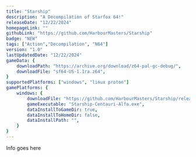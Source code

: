 ```yaml
---
title: "Starship"
description: "A Decompilation of Starfox 64!"
releaseDate: "12/22/2024"
homepageLink: ""
githubLink: "https://github.com/HarbourMasters/Starship"
badge: "NEW"
tags: ["Action","Decompilation", "N64"]
version: "1.0"
lastUpdatedDate: "12/22/2024"
gameData: {
    downloadPath: "https://archive.org/download/z64-pal-gc-debug/",
    downloadFile: "sf64-US-1.1ra.z64",
}
supportedPlatforms: ["windows", "linux proton"]
gamePlatforms: {
    windows: {
        downloadFile: "https://github.com/HarbourMasters/Starship/releases/download/v1.0.0/Starship-Centauri-Alfa-Windows.zip",
        gameExecutable: "Starship-Centauri-Alfa.exe",
        dataInstallToGameDir: true,
        dataInstallToHomeDir: false,
        dataInstallPath: "",
    }
}
---
```


Info goes here